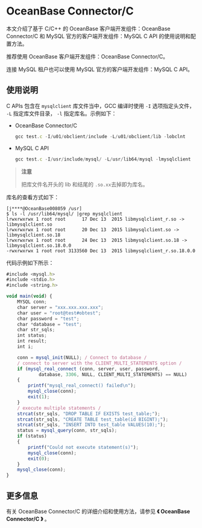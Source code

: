 OceanBase Connector/C
==========================================

本文介绍了基于 C/C++ 的 OceanBase 客户端开发组件：OceanBase Connector/C 和 MySQL 官方的客户端开发组件：MySQL C API 的使用说明和配置方法。

推荐使用 OceanBase 客户端开发组件：OceanBase Connector/C。

连接 MySQL 租户也可以使用 MySQL 官方的客户端开发组件：MySQL C API。

使用说明
-------------------------

C APIs 包含在 `mysqlclient` 库文件当中，GCC 编译时使用 `-I` 选项指定头文件， `-L` 指定库文件目录， `-l` 指定库名。示例如下：

* OceanBase Connector/C

  ```javascript
  gcc test.c -I/u01/obclient/include -L/u01/obclient/lib -lobclnt
  ```

* MySQL C API

  ```javascript
  gcc test.c -I/usr/include/mysql/ -L/usr/lib64/mysql -lmysqlclient
  ```

>**注意**
>
>把库文件名开头的 lib 和结尾的 `.so.xx`去掉即为库名。

库名的查看方式如下：

```unknow
[j****@OceanBase008059 /usr] 
$ ls -l /usr/lib64/mysql/ |grep mysqlclient
lrwxrwxrwx 1 root root      17 Dec 13  2015 libmysqlclient_r.so -> libmysqlclient.so
lrwxrwxrwx 1 root root      20 Dec 13  2015 libmysqlclient.so -> libmysqlclient.so.18 
lrwxrwxrwx 1 root root      24 Dec 13  2015 libmysqlclient.so.18 -> libmysqlclient.so.18.0.0
-rwxrwxrwx 1 root root 3133560 Dec 13  2015 libmysqlclient_r.so.18.0.0
```

代码示例如下所示：

```javascript
#include <mysql.h>
#include <stdio.h>
#include <string.h>

void main(void) {
    MYSQL conn;
    char server = "xxx.xxx.xxx.xxx";
    char user = "root@test#obtest";                                                //用户名@租户名#集群名称
    char password = "test";                                                        //密码
    char *database = "test";                                                       //数据库名
    char str_sqls;
    int status;
    int result;
    int i;

    conn = mysql_init(NULL); / Connect to database /
    / connect to server with the CLIENT_MULTI_STATEMENTS option /
    if (mysql_real_connect (conn, server, user, password,
            database, 3306, NULL, CLIENT_MULTI_STATEMENTS) == NULL)
    {
        printf("mysql_real_connect() failed\n");
        mysql_close(conn);
        exit(1);
    }
    / execute multiple statements /
    strcat(str_sqls, "DROP TABLE IF EXISTS test_table;");
    strcat(str_sqls, "CREATE TABLE test_table(id BIGINT);");
    strcat(str_sqls, "INSERT INTO test_table VALUES(10);");
    status = mysql_query(conn, str_sqls);
    if (status)
    {
        printf("Could not execute statement(s)");
        mysql_close(conn);
        exit(0);
    }
    mysql_close(conn);
}
```

更多信息
-------------------------

有关 OceanBase Connector/C 的详细介绍和使用方法，请参见 **《 OceanBase Connector/C 》** 。
